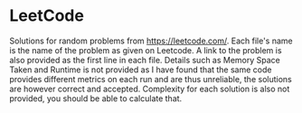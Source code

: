 # LeetCode

Solutions for random problems from https://leetcode.com/. Each file's name is the name of the problem as given on Leetcode. A link to the problem is also provided as the first line in each file. Details such as Memory Space Taken and Runtime is not provided as I have found that the same code provides different metrics on each run and are thus unreliable, the solutions are however correct and accepted. Complexity for each solution is also not provided, you should be able to calculate that. 